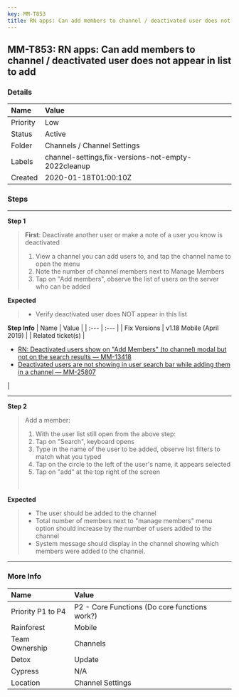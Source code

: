 ```yaml
---
key: MM-T853
title: RN apps: Can add members to channel / deactivated user does not appear in list to add
---
```


## MM-T853: RN apps: Can add members to channel / deactivated user does not appear in list to add

### Details

| Name     | Value                                               |
| :------- | :-------------------------------------------------- |
| Priority | Low                                                 |
| Status   | Active                                              |
| Folder   | Channels / Channel Settings                         |
| Labels   | channel-settings,fix-versions-not-empty-2022cleanup |
| Created  | 2020-01-18T01:00:10Z                                |

### Steps

<hr/>

**Step 1**

> <article><strong>First</strong>: Deactivate another user or make a note of a user you know is deactivated<br><ol><li>View a channel you can add users to, and tap the channel name to open the menu</li><li>Note the number of channel members next to Manage Members</li><li>Tap on "Add members", observe the list of users on the server who can be added</li></ol></article>

**Expected**

> <article><ul><li>Verify deactivated user does NOT appear in this list</li></ul></article>

**Step Info**
| Name | Value |
| :--- | :--- |
| Fix Versions | v1.18 Mobile (April 2019) |
| Related ticket(s) | <ul><li><a href="https://mattermost.atlassian.net/browse/MM-13418" rel="noopener noreferrer" target="_blank">RN: Deactivated users show on "Add Members" (to channel) modal but not on the search results — MM-13418</a></li><li><a href="https://mattermost.atlassian.net/browse/MM-25807">Deactivated users are not showing in user search bar while adding them in a channel — MM-25807</a></li></ul> |

<hr/>

**Step 2**

> <article>Add a member:<br><ol><li>With the user list still open from the above step:</li><li>Tap on "Search", keyboard opens</li><li>Type in the name of the user to be added, observe list filters to match what you typed</li><li>Tap on the circle to the left of the user's name, it appears selected</li><li>Tap on "add" at the top right of the screen</li></ol><br></article>

**Expected**

> <article><ul><li>The user should be added to the channel</li><li>Total number of members next to "manage members" menu option should increase by the number of users added to the channel</li><li>System message should display in the channel showing which members were added to the channel.</li></ul></article>

<hr/>

### More Info

| Name              | Value                                         |
| :---------------- | :-------------------------------------------- |
| Priority P1 to P4 | P2 - Core Functions (Do core functions work?) |
| Rainforest        | Mobile                                        |
| Team Ownership    | Channels                                      |
| Detox             | Update                                        |
| Cypress           | N/A                                           |
| Location          | Channel Settings                              |
